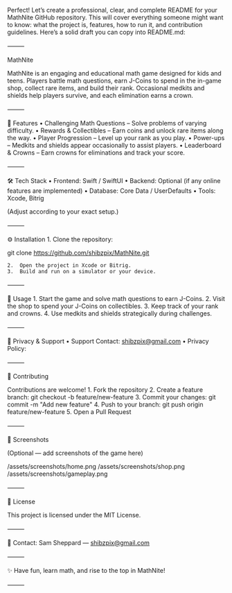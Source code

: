 Perfect! Let’s create a professional, clear, and complete README for your MathNite GitHub repository. This will cover everything someone might want to know: what the project is, features, how to run it, and contribution guidelines. Here’s a solid draft you can copy into README.md:

⸻

MathNite

MathNite is an engaging and educational math game designed for kids and teens. Players battle math questions, earn J-Coins to spend in the in-game shop, collect rare items, and build their rank. Occasional medkits and shields help players survive, and each elimination earns a crown.

⸻

🚀 Features
	•	Challenging Math Questions – Solve problems of varying difficulty.
	•	Rewards & Collectibles – Earn coins and unlock rare items along the way.
	•	Player Progression – Level up your rank as you play.
	•	Power-ups – Medkits and shields appear occasionally to assist players.
	•	Leaderboard & Crowns – Earn crowns for eliminations and track your score.

⸻

🛠️ Tech Stack
	•	Frontend: Swift / SwiftUI
	•	Backend: Optional (if any online features are implemented)
	•	Database: Core Data / UserDefaults
	•	Tools: Xcode, Bitrig

(Adjust according to your exact setup.)

⸻

⚙️ Installation
	1.	Clone the repository:

git clone https://github.com/shibzpix/MathNite.git

	2.	Open the project in Xcode or Bitrig.
	3.	Build and run on a simulator or your device.

⸻

📱 Usage
	1.	Start the game and solve math questions to earn J-Coins.
	2.	Visit the shop to spend your J-Coins on collectibles.
	3.	Keep track of your rank and crowns.
	4.	Use medkits and shields strategically during challenges.

⸻

📄 Privacy & Support
	•	Support Contact: shibzpix@gmail.com
	•	Privacy Policy: 

⸻

🤝 Contributing

Contributions are welcome!
	1.	Fork the repository
	2.	Create a feature branch: git checkout -b feature/new-feature
	3.	Commit your changes: git commit -m "Add new feature"
	4.	Push to your branch: git push origin feature/new-feature
	5.	Open a Pull Request

⸻

📸 Screenshots

(Optional — add screenshots of the game here)

/assets/screenshots/home.png
/assets/screenshots/shop.png
/assets/screenshots/gameplay.png


⸻

📄 License

This project is licensed under the MIT License.

⸻

💬 Contact: Sam Sheppard — shibzpix@gmail.com

⸻

✨ Have fun, learn math, and rise to the top in MathNite!

⸻

